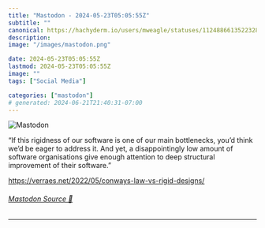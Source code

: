 ```yaml
---
title: "Mastodon - 2024-05-23T05:05:55Z"
subtitle: ""
canonical: https://hachyderm.io/users/mweagle/statuses/112488661352232823
description:
image: "/images/mastodon.png"

date: 2024-05-23T05:05:55Z
lastmod: 2024-05-23T05:05:55Z
image: ""
tags: ["Social Media"]

categories: ["mastodon"]
# generated: 2024-06-21T21:40:31-07:00
---
```

![Mastodon](/images/mastodon.png)

<p>“If this rigidness of our software is one of our main bottlenecks, you’d think we’d be eager to address it. And yet, a disappointingly low amount of software organisations give enough attention to deep structural improvement of their software.”</p><p><a href="https://verraes.net/2022/05/conways-law-vs-rigid-designs/" target="_blank" rel="nofollow noopener noreferrer" translate="no"><span class="invisible">https://</span><span class="ellipsis">verraes.net/2022/05/conways-la</span><span class="invisible">w-vs-rigid-designs/</span></a></p>


###### [Mastodon Source 🐘](https://hachyderm.io/@mweagle/112488661352232823)

___
